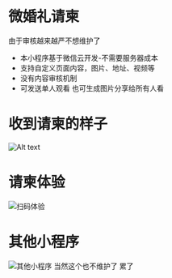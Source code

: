 #  微婚礼请柬

由于审核越来越严不想维护了

-  本小程序基于微信云开发-不需要服务器成本
-  支持自定义页面内容，图片、地址、视频等
-  没有内容审核机制
-  可发送单人观看 也可生成图片分享给所有人看

# 收到请柬的样子
![Alt text](https://github.com/pzwdshxzt/wedding/tree/master/miniprogram/ScreenShots/1.gif)

# 请柬体验 
![扫码体验](https://github.com/pzwdshxzt/wedding/tree/master/miniprogram/ScreenShots/share.jpg)

# 其他小程序
![其他小程序](https://raw.githubusercontent.com/pzwdshxzt/wechat-ruizhi/master/images/scan_code.jpg)
当然这个也不维护了 累了